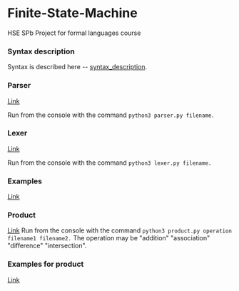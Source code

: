 # Finite-State-Machine
HSE SPb Project for formal languages course 

### Syntax description
Syntax is described here -- [syntax_description](https://github.com/lilyreber/Finite-State-Machine/blob/main/syntax_description.md).

### Parser
[Link](https://github.com/lilyreber/Finite-State-Machine/blob/main/parser.py)

Run from the console with the command `python3 parser.py filename`.


### Lexer
[Link](https://github.com/lilyreber/Finite-State-Machine/blob/main/lexer.py)

Run from the console with the command `python3 lexer.py filename.`

### Examples
[Link](https://github.com/lilyreber/Finite-State-Machine/tree/main/examples)

### Product
[Link](https://github.com/lilyreber/Finite-State-Machine/blob/main/product.py)
Run from the console with the command `python3 product.py operation filename1 filename2.`
The operation may be "addition" "association" "difference" "intersection".
### Examples for product
[Link](https://github.com/lilyreber/Finite-State-Machine/tree/main/examples_for_product)
